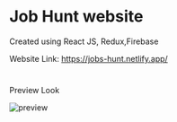 # Job Hunt website
Created using React JS, Redux,Firebase

Website Link: https://jobs-hunt.netlify.app/

#

Preview Look

![preview](https://cdn.dribbble.com/users/7447080/screenshots/15514318/media/ce9b3eb6ab3d6eb1e274b568eda9e666.png)
